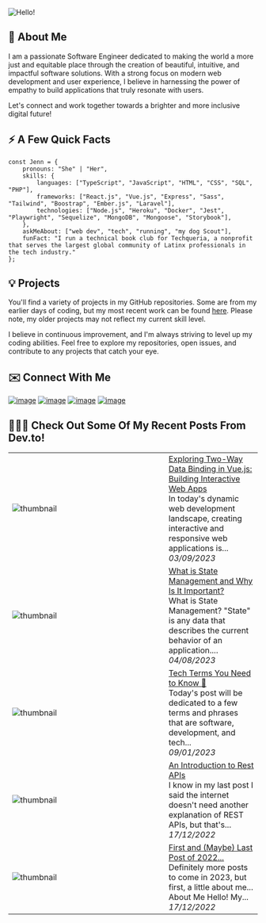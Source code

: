 ![Hello!](https://github.com/jennherrarte/JennHerrarte/assets/36706323/4fb4b3d6-1bdc-4200-ab7d-f37dbcedbaf9)
## 🚀 About Me 
I am a passionate Software Engineer dedicated to making the world a more just and equitable place through the creation of beautiful, intuitive, and impactful software solutions. With a strong focus on modern web development and user experience, I believe in harnessing the power of empathy to build applications that truly resonate with users. 

Let's connect and work together towards a brighter and more inclusive digital future!
## ⚡️ A Few Quick Facts
```
const Jenn = {
    pronouns: "She" | "Her",
    skills: {
        languages: ["TypeScript", "JavaScript", "HTML", "CSS", "SQL", "PHP"],
        frameworks: ["React.js", "Vue.js", "Express", "Sass", "Tailwind", "Boostrap", "Ember.js", "Laravel"],
        technologies: ["Node.js", "Heroku", "Docker", "Jest", "Playwright", "Sequelize", "MongoDB", "Mongoose", "Storybook"],
    },
    askMeAbout: ["web dev", "tech", "running", "my dog Scout"],
    funFact: "I run a technical book club for Techqueria, a nonprofit that serves the largest global community of Latinx professionals in the tech industry."
};
```

## 💡 Projects

You'll find a variety of projects in my GitHub repositories. Some are from my earlier days of coding, but my most recent work can be found [here](https://drive.google.com/file/d/1ccyfivDoh-xDTyJeQp2_oTEQFHRTc9E7/view?usp=sharing). Please note, my older projects may not reflect my current skill level. 

I believe in continuous improvement, and I'm always striving to level up my coding abilities. Feel free to explore my repositories, open issues, and contribute to any projects that catch your eye. 

## ✉️ Connect With Me
[![image](https://img.shields.io/badge/Resume-18A303?style=for-the-badge&logo=LibreOffice&logoColor=white)](mailto:jennherrarte93@gmail.com?subject=Hello!)
[![image](https://img.shields.io/badge/Gmail-D14836?style=for-the-badge&logo=gmail&logoColor=white)](mailto:jennherrarte93@gmail.com?subject=Hello!)
[![image](https://img.shields.io/badge/dev.to-0A0A0A?style=for-the-badge&logo=devdotto&logoColor=white)](https://dev.to/jennherrarte)
[![image](https://img.shields.io/badge/LinkedIn-0077B5?style=for-the-badge&logo=linkedin&logoColor=white)](https://www.linkedin.com/in/jenniferherrarte/)

## 👩🏽‍💻 Check Out Some Of My Recent Posts From Dev.to!

<table>
        <tr>
            <td width="300px"><img src="https://res.cloudinary.com/practicaldev/image/fetch/s--khw0Eumm--/c_imagga_scale,f_auto,fl_progressive,h_420,q_auto,w_1000/https://dev-to-uploads.s3.amazonaws.com/uploads/articles/kbe753ri1xheob2h8pfr.png" alt="thumbnail"></td>
            <td>
                <a href="https://dev.to/jennherrarte/exploring-two-way-data-binding-in-vuejs-building-interactive-web-apps-2gc7">Exploring Two-Way Data Binding in Vue.js: Building Interactive Web Apps</a>
                <div>In today&#39;s dynamic web development landscape, creating interactive and responsive web applications is...</div>
                <div><i>03/09/2023</i></div>
            </td>
        </tr>
        <tr>
            <td width="300px"><img src="https://res.cloudinary.com/practicaldev/image/fetch/s--ObHhEykb--/c_imagga_scale,f_auto,fl_progressive,h_420,q_auto,w_1000/https://dev-to-uploads.s3.amazonaws.com/uploads/articles/8bsdg4gsbla7j0mnpuov.png" alt="thumbnail"></td>
            <td>
                <a href="https://dev.to/jennherrarte/what-is-state-management-and-why-is-it-important-1i8d">What is State Management and Why Is It Important?</a>
                <div>What is State Management?  &#34;State&#34; is any data that describes the current behavior of an application....</div>
                <div><i>04/08/2023</i></div>
            </td>
        </tr>
        <tr>
            <td width="300px"><img src="https://res.cloudinary.com/practicaldev/image/fetch/s--GCTi8EGb--/c_imagga_scale,f_auto,fl_progressive,h_420,q_auto,w_1000/https://dev-to-uploads.s3.amazonaws.com/uploads/articles/u1k5jhc7wkrii6unm5eu.png" alt="thumbnail"></td>
            <td>
                <a href="https://dev.to/jennherrarte/things-tech-people-say-2a3e">Tech Terms You Need to Know 💭</a>
                <div>Today&#39;s post will be dedicated to a few terms and phrases that are software, development, and tech...</div>
                <div><i>09/01/2023</i></div>
            </td>
        </tr>
        <tr>
            <td width="300px"><img src="https://res.cloudinary.com/practicaldev/image/fetch/s--KovDlJY4--/c_imagga_scale,f_auto,fl_progressive,h_420,q_auto,w_1000/https://dev-to-uploads.s3.amazonaws.com/uploads/articles/856a2mctwls6jvru9613.png" alt="thumbnail"></td>
            <td>
                <a href="https://dev.to/jennherrarte/an-introduction-to-rest-apis-5hjn">An Introduction to Rest APIs</a>
                <div>I know in my last post I said the internet doesn&#39;t need another explanation of REST APIs, but that&#39;s...</div>
                <div><i>17/12/2022</i></div>
            </td>
        </tr>
        <tr>
            <td width="300px"><img src="https://res.cloudinary.com/practicaldev/image/fetch/s--0TNswIyP--/c_imagga_scale,f_auto,fl_progressive,h_420,q_auto,w_1000/https://dev-to-uploads.s3.amazonaws.com/uploads/articles/67sq0vwjvfylabwvxrlv.png" alt="thumbnail"></td>
            <td>
                <a href="https://dev.to/jennherrarte/first-and-maybe-last-post-of-2022-pba">First and (Maybe) Last Post of 2022...</a>
                <div>Definitely more posts to come in 2023, but first, a little about me...           About Me   Hello! My...</div>
                <div><i>17/12/2022</i></div>
            </td>
        </tr>
</table>
